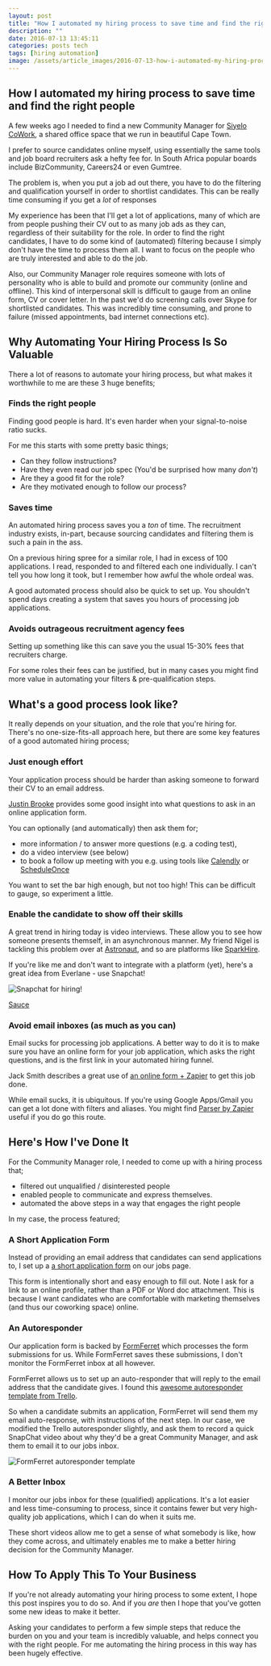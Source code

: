 ```yaml
---
layout: post
title: "How I automated my hiring process to save time and find the right people"
description: ""
date: 2016-07-13 13:45:11
categories: posts tech
tags: [hiring automation]
image: /assets/article_images/2016-07-13-how-i-automated-my-hiring-process-to-save-time-and-find-the-right-people/banner.jpg
---
```



## How I automated my hiring process to save time and find the right people

A few weeks ago I needed to find a new Community Manager for [Siyelo CoWork](http://cowork.siyelo.com/), a shared office space that we run in beautiful Cape Town.

I prefer to source candidates online myself, using essentially the same tools and job board recruiters ask a hefty fee for. In South Africa popular boards include BizCommunity, Careers24 or even Gumtree.

The problem is, when you put a job ad out there, you have to do the filtering and qualification yourself in order to shortlist candidates. This can be really time consuming if you get a *lot* of responses

My experience has been that I'll get a lot of applications, many of which are from people pushing their CV out to as many job ads as they can, regardless of their suitability for the role. In order to find the right candidates, I have to do some kind of (automated) filtering because I simply don't have the time to process them all. I want to focus on the people who are truly interested and able to do the job.

Also, our Community Manager role requires someone with lots of personality who is able to build and promote our community (online and offline). This kind of interpersonal skill is difficult to gauge from an online form, CV or cover letter. In the past we'd do screening calls over Skype for shortlisted candidates. This was incredibly time consuming, and prone to failure (missed appointments, bad internet connections etc).


## Why Automating Your Hiring Process Is So Valuable

There a lot of reasons to automate your hiring process, but what makes it worthwhile to me are these 3 huge benefits;

### Finds the right people

Finding good people is hard. It's even harder when your signal-to-noise ratio sucks.

For me this starts with some pretty basic things;

  - Can they follow instructions?
  - Have they even read our job spec (You'd be surprised how many *don't*)
  - Are they a good fit for the role?
  - Are they motivated enough to follow our process?

### Saves time

An automated hiring process saves you a *ton* of time. The recruitment industry exists, in-part, because sourcing candidates and filtering them is such a pain in the ass.

On a previous hiring spree for a similar role, I had in excess of 100 applications. I read, responded to and filtered each one individually. I can't tell you how long it took, but I remember how awful the whole ordeal was.

A good automated process should also be quick to set up. You shouldn't spend days creating a system that saves you hours of processing job applications.

### Avoids outrageous recruitment agency fees

Setting up something like this can save you the usual 15-30% fees that recruiters charge.

For some roles their fees can be justified, but in many cases you might find more value in automating your filters & pre-qualification steps.


## What's a good process look like?

It really depends on your situation, and the role that you're hiring for. There's no one-size-fits-all approach here, but there are some key features of a good automated hiring process;

### Just enough effort

Your application process should be harder than asking someone to forward their CV to an email address.

[Justin Brooke](https://blog.hubspot.com/customers/automate-your-hiring-process) provides some good insight into what questions to ask in an online application form.

You can optionally (and automatically) then ask them for;

  - more information / to answer more questions (e.g. a coding test),
  - do a video interview (see below)
  - to book a follow up meeting with you e.g. using tools like [Calendly](calendly.com) or [ScheduleOnce](https://www.scheduleonce.com/)

You want to set the bar high enough, but not too high! This can be difficult to gauge, so experiment a little.

### Enable the candidate to show off their skills

A great trend in hiring today is video interviews. These allow you to see how someone presents themself, in an asynchronous manner. My friend Nigel is tackling this problem over at [Astronaut](https://www.astrnt.co/), and so are platforms like [SparkHire](https://www.sparkhire.com/).

If you're like me and don't want to integrate with a platform (yet), here's a great idea from Everlane - use Snapchat!

![Snapchat for hiring!](/assets/article_images/2016-07-13-how-i-automated-my-hiring-process-to-save-time-and-find-the-right-people/everlane.png)

[Sauce](https://jobs.lever.co/everlane/0ef606d8-f818-429b-ad1b-70b9d1efdcc0)


### Avoid email inboxes (as much as you can)

Email sucks for processing job applications. A better way to do it is to make sure you have an online form for your job application, which asks the right questions, and is the first link in your automated hiring funnel.

Jack Smith describes a great use of [an online form + Zapier](http://thehustle.co/how-to-automate-the-hiring-process-in-3-steps) to get this job done.

While email sucks, it is ubiquitous. If you're using Google Apps/Gmail you can get a lot done with filters and aliases. You might find [Parser by Zapier](https://parser.zapier.com/) useful if you do go this route.

## Here's How I've Done It

For the Community Manager role, I needed to come up with a hiring process that;

  - filtered out unqualified / disinterested people
  - enabled people to communicate and express themselves.
  - automated the above steps in a way that engages the right people

In my case, the process featured;

### A Short Application Form

Instead of providing an email address that candidates can send applications to, I set up a [a short application form](http://cowork.siyelo.com/jobs) on our jobs page.

This form is intentionally short and easy enough to fill out. Note I ask for a link to an online profile, rather than a PDF or Word doc attachment. This is because I want candidates who are comfortable with marketing themselves (and thus our coworking space) online.

### An Autoresponder

Our application form is backed by [FormFerret](http://www.formferret.com/) which processes the form submissions for us. While FormFerret saves these submissions, I don't monitor the FormFerret inbox at all however.

FormFerret allows us to set up an auto-responder that will reply to the email address that the candidate gives. I found this [awesome autoresponder template from Trello](https://www.themuse.com/advice/a-job-application-autoresponse-that-will-actually-make-you-happy).

So when a candidate submits an application, FormFerret will send them my email auto-response, with instructions of the next step. In our case, we modified the Trello autoresponder slightly, and ask them to record a quick SnapChat video about why they'd be a great Community Manager, and ask them to email it to our jobs inbox.

![FormFerret autoresponder template](/assets/article_images/2016-07-13-how-i-automated-my-hiring-process-to-save-time-and-find-the-right-people/ff_autoresponder.png)

### A Better Inbox

I monitor our jobs inbox for these (qualified) applications. It's a lot easier and less time-consuming to process, since it contains fewer but very high-quality job applications, which I can do when it suits me.

These short videos allow me to get a sense of what somebody is like, how they come across, and ultimately enables me to make a better hiring decision for the Community Manager.


## How To Apply This To Your Business

If you're not already automating your hiring process to some extent, I hope this post inspires you to do so. And if you *are* then I hope that you've gotten some new ideas to make it better.

Asking your candidates to perform a few simple steps that reduce the burden on you and your team is incredibly valuable, and helps connect you with the right people. For me automating the hiring process in this way has been hugely effective.
